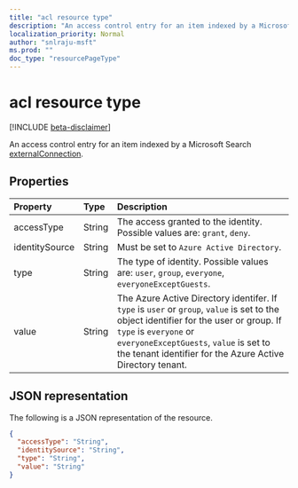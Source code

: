 ```yaml
---
title: "acl resource type"
description: "An access control entry for an item indexed by a Microsoft Search externalConnection."
localization_priority: Normal
author: "snlraju-msft"
ms.prod: ""
doc_type: "resourcePageType"
---
```


# acl resource type

[!INCLUDE [beta-disclaimer](../../includes/beta-disclaimer.md)]

An access control entry for an item indexed by a Microsoft Search [externalConnection](externalconnection.md).

## Properties

| Property       | Type   | Description                                        |
|:---------------|:-------|:---------------------------------------------------|
| accessType     | String | The access granted to the identity. Possible values are: `grant`, `deny`. |
| identitySource | String | Must be set to `Azure Active Directory`.           |
| type           | String | The type of identity. Possible values are: `user`, `group`, `everyone`, `everyoneExceptGuests`. |
| value          | String | The Azure Active Directory identifer. If `type` is `user` or `group`, `value` is set to the object identifier for the user or group. If `type` is `everyone` or `everyoneExceptGuests`, `value` is set to the tenant identifier for the Azure Active Directory tenant. |

## JSON representation

The following is a JSON representation of the resource.

<!-- {
  "blockType": "resource",
  "optionalProperties": [

  ],
  "@odata.type": "microsoft.graph.acl",
  "baseType": null
}-->

```json
{
  "accessType": "String",
  "identitySource": "String",
  "type": "String",
  "value": "String"
}
```

<!-- uuid: 16cd6b66-4b1a-43a1-adaf-3a886856ed98
2019-02-04 14:57:30 UTC -->
<!-- {
  "type": "#page.annotation",
  "description": "acl resource",
  "keywords": "",
  "section": "documentation",
  "tocPath": ""
}-->
